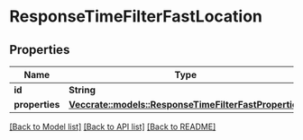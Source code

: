 # ResponseTimeFilterFastLocation

## Properties

Name | Type | Description | Notes
------------ | ------------- | ------------- | -------------
**id** | **String** |  | 
**properties** | [**Vec<crate::models::ResponseTimeFilterFastProperties>**](ResponseTimeFilterFastProperties.md) |  | 

[[Back to Model list]](../README.md#documentation-for-models) [[Back to API list]](../README.md#documentation-for-api-endpoints) [[Back to README]](../README.md)


